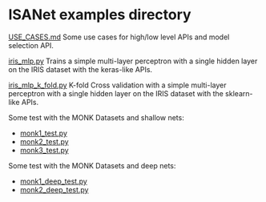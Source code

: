 # ISANet examples directory

[USE_CASES.md](USE_CASES.md)
Some use cases for high/low level APIs and model selection API.


[iris_mlp.py](iris_mlp.py)
Trains a simple multi-layer perceptron with a single hidden layer on the IRIS dataset with the keras-like APIs.

[iris_mlp_k_fold.py](iris_mlp.py)
K-fold Cross validation with a simple multi-layer perceptron with a single hidden layer on the IRIS dataset with the sklearn-like APIs.

Some test with the MONK Datasets and shallow nets:

- [monk1_test.py](monk1_test.py)
- [monk2_test.py](monk1_test.py)
- [monk3_test.py](monk1_test.py)


Some test with the MONK Datasets and deep nets:
- [monk1_deep_test.py](monk1_test.py)
- [monk2_deep_test.py](monk1_test.py)





